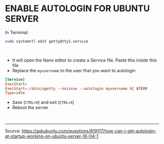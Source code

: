 # ENABLE AUTOLOGIN FOR UBUNTU SERVER

In Terminal:
```bash
sudo systemctl edit getty@tty1.service
```

<br>

- It will open the Nano editor to create a Service file. Paste this inside this file
- Replace the `myusername` to the user that you want to autologin

```conf
[Service]
ExecStart=
ExecStart=-/sbin/agetty --noissue --autologin myusername %I $TERM
Type=idle
```

- Save (`CTRL+O`) and exit (`CTRL+X`)
- Reboot the server

<br>

---

Source: https://askubuntu.com/questions/819117/how-can-i-get-autologin-at-startup-working-on-ubuntu-server-16-04-1
